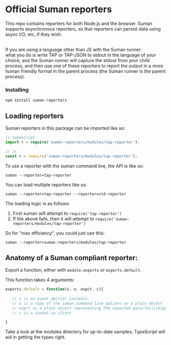 

# Official Suman reporters

This repo contains reporters for both Node.js and the browser. Suman supports asynchronous reporters, so that reporters
can persist data using async I/O, etc, if they wish. 

<br>
If you are using a language other than JS with the Suman runner: <br>
what you do is write TAP or TAP-JSON to stdout in the language of your choice,
and the Suman runner will capture the stdout from your child process, and then use one of these reporters
to report the output in a more human friendly format in the parent process (the Suman runner is the parent process).


### Installing

`npm install suman-reporters`

## Loading reporters
Suman reporters in this package can be imported like so:

```typescript
// typescript
import r = require('suman-reporters/modules/tap-reporter');
```

```js
// js
const r = require('suman-reporters/modules/tap-reporter');
```



To use a reporter with the suman command line, the API is like so:

`suman --reporter=tap-reporter`

You can load multiple reporters like so:

`suman --reporter=tap-reporter --reporter=std-reporter`


The loading logic is as follows:

1. First suman will attempt to `require('tap-reporter')`
2. If the above fails, then it will attempt to `require('suman-reporters/modules/tap-reporter')`

So for "max efficiency", you could just use this:

`suman --reporter=suman-reporters/modules/tap-reporter`


## Anatomy of a Suman compliant reporter:

Export a function, either with `module.exports` or `exports.default`.

This function takes 4 arguments:

```js
exports.default = function(s, o, expct, c){
  
   // s is an event emitter instance
   // o is a copy of the suman command line options as a plain object
   // expct is a plain object representing the expected pass/fail/skipped/stubbed counts
   // c is a socket.io client

}

```

Take a look at the modules directory for up-to-date samples; TypeScript will aid in getting the types right.


